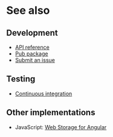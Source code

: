 # See also

## Development
- [API reference](https://dev.belin.io/ngx-webstorage.dart/api)
- [Pub package](https://pub.dev/packages/ngx_webstorage)
- [Submit an issue](https://github.com/cedx/ngx-webstorage.dart/issues)

## Testing
- [Continuous integration](https://github.com/cedx/ngx-webstorage.dart/actions)

## Other implementations
- JavaScript: [Web Storage for Angular](https://dev.belin.io/ngx-webstorage.js)
